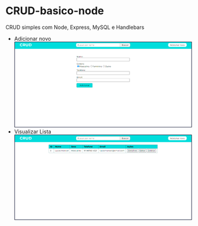# CRUD-basico-node
CRUD simples com Node, Express, MySQL e Handlebars

- Adicionar novo
![Create](https://github.com/LucasMMSilva/CRUD-basico-node/blob/main/crudcreate.png)
- Visualizar Lista
![List](https://github.com/LucasMMSilva/CRUD-basico-node/blob/main/crudview.png)
